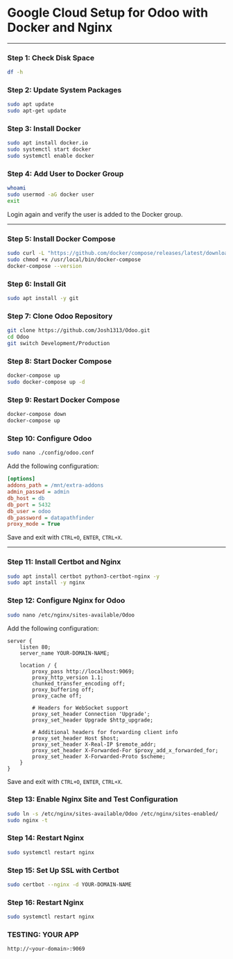# Google Cloud Setup for Odoo with Docker and Nginx

---

### Step 1: Check Disk Space
```bash
df -h
```

### Step 2: Update System Packages
```bash
sudo apt update
sudo apt-get update
```


### Step 3: Install Docker
```bash
sudo apt install docker.io
sudo systemctl start docker
sudo systemctl enable docker
```

### Step 4: Add User to Docker Group
```bash
whoami
sudo usermod -aG docker user
exit
```
Login again and verify the user is added to the Docker group.

---

### Step 5: Install Docker Compose
```bash
sudo curl -L "https://github.com/docker/compose/releases/latest/download/docker-compose-$(uname -s)-$(uname -m)" -o /usr/local/bin/docker-compose
sudo chmod +x /usr/local/bin/docker-compose
docker-compose --version
```

### Step 6: Install Git
```bash
sudo apt install -y git
```

### Step 7: Clone Odoo Repository
```bash
git clone https://github.com/Josh1313/Odoo.git
cd Odoo
git switch Development/Production
```

### Step 8: Start Docker Compose
```bash
docker-compose up
sudo docker-compose up -d
```



### Step 9: Restart Docker Compose
```bash
docker-compose down
docker-compose up
```

### Step 10: Configure Odoo
```bash
sudo nano ./config/odoo.conf
```
Add the following configuration:
```ini
[options]
addons_path = /mnt/extra-addons
admin_passwd = admin
db_host = db
db_port = 5432
db_user = odoo
db_password = datapathfinder
proxy_mode = True
```
Save and exit with `CTRL+O`, `ENTER`, `CTRL+X`.

---

### Step 11: Install Certbot and Nginx
```bash
sudo apt install certbot python3-certbot-nginx -y
sudo apt install -y nginx
```

### Step 12: Configure Nginx for Odoo
```bash
sudo nano /etc/nginx/sites-available/Odoo
```
Add the following configuration:
```nginx
server {
    listen 80;
    server_name YOUR-DOMAIN-NAME;

    location / {
        proxy_pass http://localhost:9069;
        proxy_http_version 1.1;
        chunked_transfer_encoding off;
        proxy_buffering off;
        proxy_cache off;

        # Headers for WebSocket support
        proxy_set_header Connection 'Upgrade';
        proxy_set_header Upgrade $http_upgrade;

        # Additional headers for forwarding client info
        proxy_set_header Host $host;
        proxy_set_header X-Real-IP $remote_addr;
        proxy_set_header X-Forwarded-For $proxy_add_x_forwarded_for;
        proxy_set_header X-Forwarded-Proto $scheme;
    }
}
```
Save and exit with `CTRL+O`, `ENTER`, `CTRL+X`.

### Step 13: Enable Nginx Site and Test Configuration
```bash
sudo ln -s /etc/nginx/sites-available/Odoo /etc/nginx/sites-enabled/
sudo nginx -t
```
### Step 14: Restart Nginx
```bash
sudo systemctl restart nginx
```

### Step 15: Set Up SSL with Certbot
```bash
sudo certbot --nginx -d YOUR-DOMAIN-NAME
```

### Step 16: Restart Nginx
```bash
sudo systemctl restart nginx
```


### TESTING: YOUR APP
```bash
http://<your-domain>:9069
```